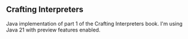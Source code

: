 ## Crafting Interpreters

Java implementation of part 1 of the Crafting Interpreters book. I'm using Java 21 with preview features enabled.
